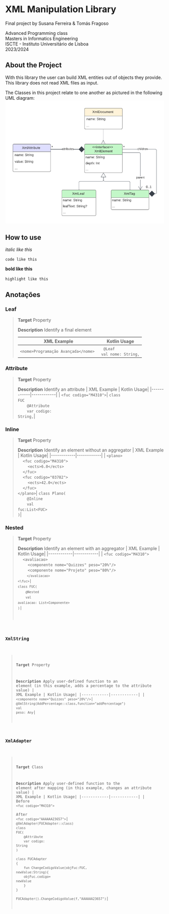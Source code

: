 # XML Manipulation Library

Final project by Susana Ferreira & Tomás Fragoso

Advanced Programming class\
Masters in Informatics Engineering\
ISCTE - Instituto Universitário de Lisboa\
2023/2024

## About the Project
With this library the user can build XML entities out of objects they provide.\
This library does not read XML files as input.

The Classes in this project relate to one another as pictured in the following UML diagram:
![Optional Alt Text](images/classes_uml.png)

## How to use
*italic like this*

```
code like this
```

**bold like this**

`highlight like this`

## Anotações

### Leaf

> **Target** Property
>
> **Description** Identify a final element 
>
>| XML Example  | Kotlin Usage|
>|------------|------------|
>| ```<nome>Programação Avançada</nome> ```| <code> @Leaf</code><br><code>val nome: String,</code>|

### Attribute

>**Target** Property
>
>**Description** Identify an attribute
>| XML Example  | Kotlin Usage|
>|------------|------------|
>| ```<fuc codigo="M4310">```| <code>class FUC</code><br><code>&nbsp;&nbsp;&nbsp;&nbsp;@Attribute</code><br><code>&nbsp;&nbsp;&nbsp;&nbsp;var codigo: String,</code>|

### Inline

>**Target** Property
>
>**Description** Identify an element without an aggregator
>| XML Example  | Kotlin Usage|
>|------------|------------|
>| ``` <plano> ```<br>&nbsp;&nbsp;&nbsp;&nbsp;```<fuc codigo="M4310">```<br>&nbsp;&nbsp;&nbsp;&nbsp;&nbsp;&nbsp;&nbsp;&nbsp;``` <ects>6.0</ects> ```<br>&nbsp;&nbsp;&nbsp;&nbsp;``` </fuc> ```<br> &nbsp;&nbsp;&nbsp;&nbsp;``` <fuc codigo="03782"> ```<br>&nbsp;&nbsp;&nbsp;&nbsp;&nbsp;&nbsp;&nbsp;&nbsp;``` <ects>42.0</ects> ```<br> &nbsp;&nbsp;&nbsp;&nbsp;``` </fuc> ```<br> ``` </plano> ```| <code>class Plano(</code><br><code>&nbsp;&nbsp;&nbsp;&nbsp;@Inline</code><br><code>&nbsp;&nbsp;&nbsp;&nbsp;val fuc:List&lt;FUC&gt;</code><br><code>)</code>|

### Nested

>**Target** Property
>
>**Description** Identify an element with an aggregator
>| XML Example  | Kotlin Usage|
>|------------|------------|
>| ``` <fuc codigo="M4310"> ``` <br> &nbsp;&nbsp;&nbsp;&nbsp;``` <avaliacao> ```<br> &nbsp;&nbsp;&nbsp;&nbsp;&nbsp;&nbsp;&nbsp;&nbsp;```<componente nome="Quizzes" peso="20%"/>```<br> &nbsp;&nbsp;&nbsp;&nbsp;&nbsp;&nbsp;&nbsp;&nbsp;```<componente nome="Projeto" peso="80%"/>```</code><br><code>&nbsp;&nbsp;&nbsp;&nbsp;```</avaliacao>```</code><br><code>``` <\fuc> ```| <code>class FUC(</code><br><code>&nbsp;&nbsp;&nbsp;&nbsp;@Nested</code><br><code>&nbsp;&nbsp;&nbsp;&nbsp;val avaliacao: List&lt;Componente&gt;</code><br><code>)</code>|

### XmlString

>**Target** Property
>
>**Description** Apply user-defined function to an element (in this example, adds a percentage to the attribute value)
>| XML Example  | Kotlin Usage|
>|------------|------------|
>| ```<componente nome="Quizzes" peso="20%"/>```| <code>@XmlString(AddPercentage::class,function="addPercentage")</code><br><code>val peso: Any</code>|

### XmlAdapter

>**Target** Class
>
>**Description** Apply user-defined function to the element after mapping (in this example, changes an attribute value)
>| XML Example  | Kotlin Usage|
>|------------|------------|
>| Before<br>```<fuc codigo="M4310">```<br><br>After<br>```<fuc codigo="AAAAAA23657">```| <code>@XmlAdapter(FUCAdapter::class)</code><br><code>class FUC(</code><br><code>&nbsp;&nbsp;&nbsp;&nbsp;@Attribute</code><br><code>&nbsp;&nbsp;&nbsp;&nbsp;var codigo: String</code><br><code>)</code><br><br><code>class FUCAdapter {</code><br><code>&nbsp;&nbsp;&nbsp;&nbsp;fun ChangeCodigoValue(objFuc:FUC, newValue:String){</code><br><code>&nbsp;&nbsp;&nbsp;&nbsp;objFuc.codigo= newValue</code><br><code>&nbsp;&nbsp;&nbsp;&nbsp;}</code><br><code>}</code><br><br><code>FUCAdapter().ChangeCodigoValue(f,"AAAAAA23657")</code>|
